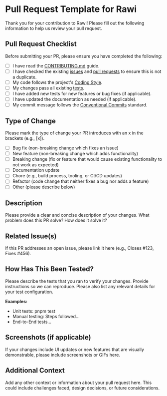 # **Pull Request Template for Rawi**

Thank you for your contribution to Rawi! Please fill out the following information to help us review your pull request.

## **Pull Request Checklist**

Before submitting your PR, please ensure you have completed the following:

- [ ] I have read the [CONTRIBUTING.md](./CONTRIBUTING.md) guide.
- [ ] I have checked the existing [issues](https://github.com/MKAbuMattar/rawi/issues) and [pull requests](https://github.com/MKAbuMattar/rawi/pulls) to ensure this is not a duplicate.
- [ ] My code follows the project's [Coding Style](#bookmark=id.fovfs141s1ik).
- [ ] My changes pass all existing [tests](#bookmark=id.5jhntunmahu4).
- [ ] I have added new tests for new features or bug fixes (if applicable).
- [ ] I have updated the documentation as needed (if applicable).
- [ ] My commit message follows the [Conventional Commits](https://www.conventionalcommits.org/en/v1.0.0/) standard.

## **Type of Change**

Please mark the type of change your PR introduces with an x in the brackets (e.g., [x]).

- [ ] Bug fix (non-breaking change which fixes an issue)
- [ ] New feature (non-breaking change which adds functionality)
- [ ] Breaking change (fix or feature that would cause existing functionality to not work as expected)
- [ ] Documentation update
- [ ] Chore (e.g., build process, tooling, or CI/CD updates)
- [ ] Refactor (code change that neither fixes a bug nor adds a feature)
- [ ] Other (please describe below)

## **Description**

Please provide a clear and concise description of your changes. What problem does this PR solve? How does it solve it?

## **Related Issue(s)**

If this PR addresses an open issue, please link it here (e.g., Closes #123, Fixes #456).

## **How Has This Been Tested?**

Please describe the tests that you ran to verify your changes. Provide instructions so we can reproduce. Please also list any relevant details for your test configuration.

**Examples:**

- Unit tests: pnpm test
- Manual testing: Steps followed...
- End-to-End tests...

## **Screenshots (if applicable)**

If your changes include UI updates or new features that are visually demonstrable, please include screenshots or GIFs here.

## **Additional Context**

Add any other context or information about your pull request here. This could include challenges faced, design decisions, or future considerations.
